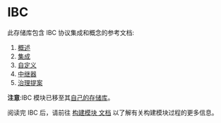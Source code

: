 <!--
order: false
parent:
  order: 5
-->

# IBC

此存储库包含 IBC 协议集成和概念的参考文档:

1. [概述](./overview.md)
2. [集成](./integration.md)
3. [自定义](./custom.md)
4. [中继器](./relayer.md)
5. [治理提案](./proposals.md)

**注意**:IBC 模块已移至其[自己的存储库](https://github.com/cosmos/ibc-go)。

阅读完 IBC 后，请前往 [构建模块
文档](../building-modules/README.md) 以了解有关构建模块过程的更多信息。 
